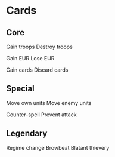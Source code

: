 

# Cards

## Core
Gain troops
Destroy troops

Gain EUR
Lose EUR

Gain cards
Discard cards



## Special

Move own units
Move enemy units

Counter-spell
Prevent attack

## Legendary

Regime change
Browbeat
Blatant thievery